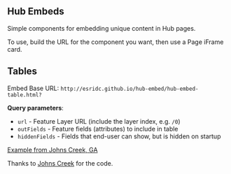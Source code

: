 ## Hub Embeds

Simple components for embedding unique content in Hub pages.

To use, build the URL for the component you want, then use a Page iFrame card.

## Tables

Embed Base URL: `http://esridc.github.io/hub-embed/hub-embed-table.html?`

**Query parameters**:

- `url` - Feature Layer URL (include the layer index, e.g. `/0`)
- `outFields` - Feature fields (attributes) to include in table
- `hiddenFields` - Fields that end-user can show, but is hidden on startup


[Example from Johns Creek, GA](http://esridc.github.io/hub-embed/hub-embed-table.html?url=https://services1.arcgis.com/bqfNVPUK3HOnCFmA/arcgis/rest/services/Financial_Expenditures/FeatureServer/0/&outFields=FiscalYear,FiscalYearPeriod,ServiceCode,FundName,DepartmentCode,Department,ProgramCode,Program,SequenceCode,FunctionDesc,ExpenseCategory,FundType,Vendor,VendorID,VendorZip,PaymentID,PaymentMethod,PaymentDate,PaymentStatus,InvoiceID,InvoiceDate,DraftAmount,CreditAmount,Amount,Description,ExpenseType,PaymentMonth,PaymentMonthYear&hiddenFields=FID,C_Seq,Street,OBJECTID)

Thanks to [Johns Creek](http://datahub.johnscreekga.gov/) for the code.

